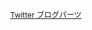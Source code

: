 <div id="ff_feed"></div>

<p class="tweetswind">
<!-- start twitterwind code -->
<script type="text/javascript">
<!--
var twitterwind_option     = '{"isOnlyMe":"true","twitterwind_logo":"","twitterwind_logo_bgcolor":"FFFFFF","twitterwind_logo_color":"333303","followers_color":"000000","followers_bgcolor":"FFFFFF","twitterwind_max_length":"39","twitterwind_username":"none","twitterwind_username_color":"333333","twitterwind_username_bgcolor":"FFFFFF","twitterwind_twit":"block","twitterwind_twit_color":"333333","twitterwind_twit_bgcolor":"FFFFFF","twitterwind_twit_link_color":"0084B4","twitterwind_twit_scroll_color":"C0DEED","twitterwind_twit_scroll_bg_color":"FFFFFF","twitterwind_follower":"none","twitterwind_follower_bgcolor":"FFFFFF","twitterwind_frame_width":"320","twitterwind_frame_height":"480","twitterwind_frame_border":"false","twitterwind_frame_border_color":"C0DEED","twitterwind_base_font_size":"12","twitterwind_me_font_size":14,"twitterwind_caption_font_size":16,"twitterwind_scroll_height":456,"eusn":"ALQRSsYyjOE="}';
var twitterwind_url        = 'http://www.tweetswind.com/twitterwind.php';
//-->
</script>
<script type="text/javascript" src="http://www.tweetswind.com/js/twitterwind.js"></script>
<!--利用規約に従ってページ内に必ずリンクを表示してください-->
<div style="font-size:12px; text-align:right; width:320px"><a target="_blank" href="http://www.tweetswind.com">Twitter ブログパーツ</a></div>
<!-- end twitterwind code -->
    <!--da4436684850f8409cbafa3614e826cb-->
</p>

<script type="text/javascript" src="https://www.google.com/jsapi"></script>
<script type="text/javascript" src="feed.js"></script>
